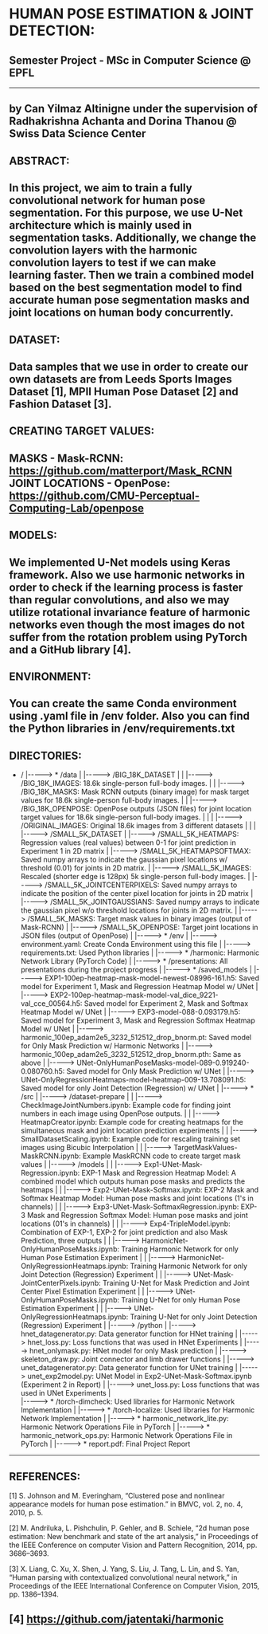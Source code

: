 # HUMAN POSE ESTIMATION & JOINT DETECTION:

## Semester Project - MSc in Computer Science @ EPFL
---
by
Can Yilmaz Altinigne
under the supervision of 
Radhakrishna Achanta and Dorina Thanou 
@ Swiss Data Science Center
---
## ABSTRACT:

In this project, we aim to train a fully convolutional network for human pose segmentation. For this purpose, we use U-Net 
architecture which is mainly used in segmentation tasks. Additionally, we change the convolution layers with the harmonic 
convolution layers to test if we can make learning faster. Then we train a combined model based on the best segmentation 
model to find accurate human pose segmentation masks and joint locations on human body concurrently.
---
## DATASET:

Data samples that we use in order to create our own datasets are from Leeds Sports Images Dataset [1], MPII Human Pose 
Dataset [2] and Fashion Dataset [3].
---
## CREATING TARGET VALUES:

MASKS - Mask-RCNN: https://github.com/matterport/Mask_RCNN
JOINT LOCATIONS - OpenPose: https://github.com/CMU-Perceptual-Computing-Lab/openpose
---
## MODELS:

We implemented U-Net models using Keras framework. Also we use harmonic networks in order to check if the learning process 
is faster than regular convolutions, and also we may utilize rotational invariance feature of harmonic networks even though 
the most images do not suffer from the rotation problem using PyTorch and a GitHub library [4].
---
## ENVIRONMENT:

You can create the same Conda environment using .yaml file in /env folder. Also you can find the Python libraries in 
/env/requirements.txt
---
## DIRECTORIES:

* /
|----->	* /data
|	|----->	/BIG_18K_DATASET
|	|	|----->	/BIG_18K_IMAGES: 18.6k single-person full-body images.
|	|	|----->	/BIG_18K_MASKS: Mask RCNN outputs (binary image) for mask target values for 18.6k single-person full-body images.
|	|	|----->	/BIG_18K_OPENPOSE: OpenPose outputs (JSON files) for joint location target values for 18.6k single-person full-body images.
|	|
|	|----->	/ORIGINAL_IMAGES: Original 18.6k images from 3 different datasets
|	|
|	|----->	/SMALL_5K_DATASET
|		|----->	/SMALL_5K_HEATMAPS: Regression values (real values) between 0-1 for joint prediction in Experiment 1 in 2D matrix
|		|----->	/SMALL_5K_HEATMAPSOFTMAX: Saved numpy arrays to indicate the gaussian pixel locations w/ threshold (0.01) for joints in 2D matrix.
|		|----->	/SMALL_5K_IMAGES: Rescaled (shorter edge is 128px) 5k single-person full-body images.
|		|----->	/SMALL_5K_JOINTCENTERPIXELS: Saved numpy arrays to indicate the position of the center pixel location for joints in 2D matrix
|		|----->	/SMALL_5K_JOINTGAUSSIANS: Saved numpy arrays to indicate the gaussian pixel w/o threshold locations for joints in 2D matrix.
|		|----->	/SMALL_5K_MASKS: Target mask values in binary images (output of Mask-RCNN)
|		|----->	/SMALL_5K_OPENPOSE: Target joint locations in JSON files (output of OpenPose)
|
|----->	* /env
|	|----->	environment.yaml: Create Conda Environment using this file
|	|----->	requirements.txt: Used Python libraries
|
|----->	* /harmonic: Harmonic Network Library (PyTorch Code)
|
|----->	* /presentations: All presentations during the project progress
|
|----->	* /saved_models
|	|----->	EXP1-100ep-heatmap-mask-model-newest-08996-161.h5: Saved model for Experiment 1, Mask and Regression Heatmap Model w/ UNet
|	|----->	EXP2-100ep-heatmap-mask-model-val_dice_9221-val_cce_00564.h5: Saved model for Experiment 2, Mask and Softmax Heatmap Model w/ UNet
|	|----->	EXP3-model-088-0.093179.h5: Saved model for Experiment 3, Mask and Regression Softmax Heatmap Model w/ UNet
|	|----->	harmonic_100ep_adam2e5_3232_512512_drop_bnorm.pt: Saved model for Only Mask Prediction w/ Harmonic Networks
|	|----->	harmonic_100ep_adam2e5_3232_512512_drop_bnorm.pth: Same as above
|	|----->	UNet-OnlyHumanPoseMasks-model-089-0.919240-0.080760.h5: Saved model for Only Mask Prediction w/ UNet
|	|----->	UNet-OnlyRegressionHeatmaps-model-heatmap-009-13.708091.h5: Saved model for only Joint Detection (Regression) w/ UNet
|
|----->	* /src
|	|----->	/dataset-prepare
|	|	|----->	CheckImageJointNumbers.ipynb: Example code for finding joint numbers in each image using OpenPose outputs.
|	|	|----->	HeatmapCreator.ipynb: Example code for creating heatmaps for the simultaneous mask and joint location prediction experiments
|	|	|----->	SmallDatasetScaling.ipynb: Example code for rescaling training set images using Bicubic Interpolation
|	|	|----->	TargetMaskValues-MaskRCNN.ipynb: Example MaskRCNN code to create target mask values
|	|----->	/models
|	|	|----->	Exp1-UNet-Mask-Regression.ipynb: EXP-1 Mask and Regression Heatmap Model: A combined model which outputs human pose masks and predicts the heatmaps
|	|	|----->	Exp2-UNet-Mask-Softmax.ipynb: EXP-2 Mask and Softmax Heatmap Model: Human pose masks and joint locations (1's in channels)
|	|	|----->	Exp3-UNet-Mask-SoftmaxRegression.ipynb: EXP-3 Mask and Regression Softmax Model: Human pose masks and joint locations (01's in channels)
|	|	|----->	Exp4-TripleModel.ipynb: Combination of EXP-1, EXP-2 for joint prediction and also Mask Prediction, three outputs
|	|	|----->	HarmonicNet-OnlyHumanPoseMasks.ipynb: Training Harmonic Network for only Human Pose Estimation Experiment
|	|	|----->	HarmonicNet-OnlyRegressionHeatmaps.ipynb: Training Harmonic Network for only Joint Detection (Regression) Experiment
|	|	|----->	UNet-Mask-JointCenterPixels.ipynb: Training U-Net for Mask Prediction and Joint Center Pixel Estimation Experiment
|	|	|----->	UNet-OnlyHumanPoseMasks.ipynb: Training U-Net for only Human Pose Estimation Experiment
|	|	|----->	UNet-OnlyRegressionHeatmaps.ipynb: Training U-Net for only Joint Detection (Regression) Experiment
|	|----->	/python
|		|----->	hnet_datagenerator.py: Data generator function for HNet training
|		|----->	hnet_loss.py: Loss functions that was used in HNet Experiments
|		|----->	hnet_onlymask.py: HNet model for only Mask prediction
|		|----->	skeleton_draw.py: Joint connector and limb drawer functions
|		|----->	unet_datagenerator.py: Data generator function for UNet training
|		|----->	unet_exp2model.py: UNet Model in Exp2-UNet-Mask-Softmax.ipynb (Experiment 2 in Report)
|		|----->	unet_loss.py: Loss functions that was used in UNet Experiments
|	
|----->	* /torch-dimcheck: Used libraries for Harmonic Network Implementation
|
|----->	* /torch-localize: Used libraries for Harmonic Network Implementation
|
|----->	* harmonic_network_lite.py: Harmonic Network Operations File in PyTorch
|
|----->	* harmonic_network_ops.py: Harmonic Network Operations File in PyTorch
|
|----->	* report.pdf: Final Project Report

---
## REFERENCES:

[1] S. Johnson and M. Everingham, “Clustered pose and nonlinear appearance models for human pose estimation.” in BMVC, 
vol. 2, no. 4, 2010, p. 5.

[2] M. Andriluka, L. Pishchulin, P. Gehler, and B. Schiele, “2d human pose estimation: New benchmark and state of the 
art analysis,” in Proceedings of the IEEE Conference on computer Vision and Pattern Recognition, 2014, pp. 3686–3693.

[3] X. Liang, C. Xu, X. Shen, J. Yang, S. Liu, J. Tang, L. Lin, and S. Yan, “Human parsing with contextualized convolutional 
neural network,” in Proceedings of the IEEE International Conference on Computer Vision, 2015, pp. 1386–1394.

[4] https://github.com/jatentaki/harmonic
---
